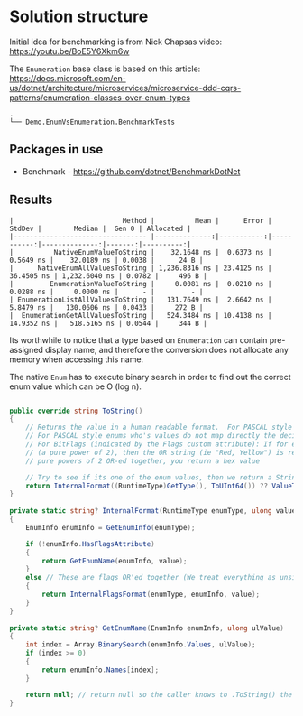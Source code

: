 # Solution structure

Initial idea for benchmarking is from Nick Chapsas video: https://youtu.be/BoE5Y6Xkm6w

The `Enumeration` base class is based on this article: https://docs.microsoft.com/en-us/dotnet/architecture/microservices/microservice-ddd-cqrs-patterns/enumeration-classes-over-enum-types
```
.
└── Demo.EnumVsEnumeration.BenchmarkTests
```

## Packages in use

- Benchmark - <https://github.com/dotnet/BenchmarkDotNet>


## Results

```
|                           Method |          Mean |      Error |     StdDev |        Median |  Gen 0 | Allocated |
|--------------------------------- |--------------:|-----------:|-----------:|--------------:|-------:|----------:|
|          NativeEnumValueToString |    32.1648 ns |  0.6373 ns |  0.5649 ns |    32.0189 ns | 0.0038 |      24 B |
|      NativeEnumAllValuesToString | 1,236.8316 ns | 23.4125 ns | 36.4505 ns | 1,232.6040 ns | 0.0782 |     496 B |
|         EnumerationValueToString |     0.0081 ns |  0.0210 ns |  0.0288 ns |     0.0000 ns |      - |         - |
| EnumerationListAllValuesToString |   131.7649 ns |  2.6642 ns |  5.8479 ns |   130.0606 ns | 0.0433 |     272 B |
|  EnumerationGetAllValuesToString |   524.3484 ns | 10.4138 ns | 14.9352 ns |   518.5165 ns | 0.0544 |     344 B |

```

Its worthwhile to notice that a type based on `Enumeration` can contain pre-assigned display name, and therefore the conversion does  not allocate any memory when accessing this name.

The native `Enum` has to execute binary search in order to find out the correct enum value which can be O (log n).
```c#

public override string ToString()
{
    // Returns the value in a human readable format.  For PASCAL style enums who's value maps directly the name of the field is returned.
    // For PASCAL style enums who's values do not map directly the decimal value of the field is returned.
    // For BitFlags (indicated by the Flags custom attribute): If for each bit that is set in the value there is a corresponding constant
    // (a pure power of 2), then the OR string (ie "Red, Yellow") is returned. Otherwise, if the value is zero or if you can't create a string that consists of
    // pure powers of 2 OR-ed together, you return a hex value

    // Try to see if its one of the enum values, then we return a String back else the value
    return InternalFormat((RuntimeType)GetType(), ToUInt64()) ?? ValueToString();
}
        
private static string? InternalFormat(RuntimeType enumType, ulong value)
{
    EnumInfo enumInfo = GetEnumInfo(enumType);

    if (!enumInfo.HasFlagsAttribute)
    {
        return GetEnumName(enumInfo, value);
    }
    else // These are flags OR'ed together (We treat everything as unsigned types)
    {
        return InternalFlagsFormat(enumType, enumInfo, value);
    }
}
        
private static string? GetEnumName(EnumInfo enumInfo, ulong ulValue)
{
    int index = Array.BinarySearch(enumInfo.Values, ulValue);
    if (index >= 0)
    {
        return enumInfo.Names[index];
    }

    return null; // return null so the caller knows to .ToString() the input
}
```
